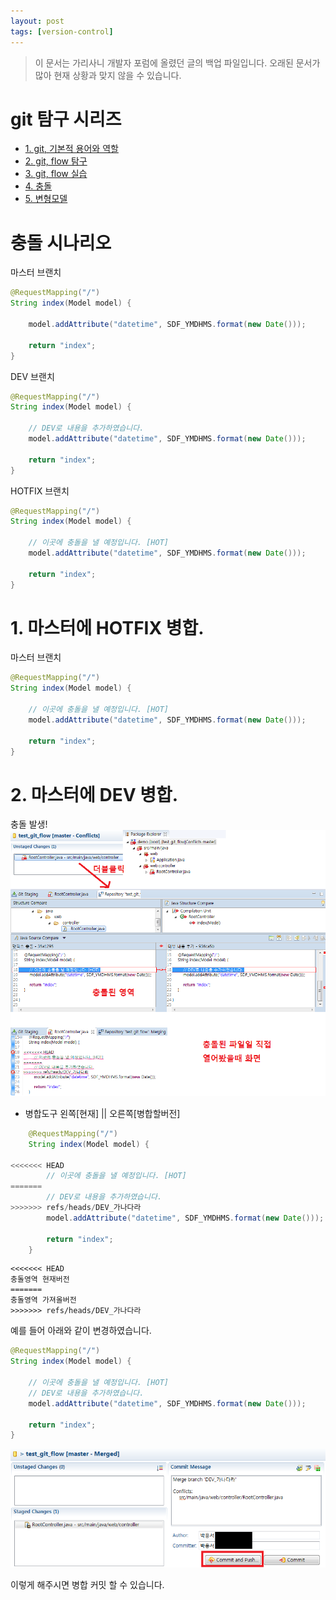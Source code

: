```yaml
---
layout: post
tags: [version-control]
---
```


> 이 문서는 가리사니 개발자 포럼에 올렸던 글의 백업 파일입니다.
오래된 문서가 많아 현재 상황과 맞지 않을 수 있습니다.


# git 탐구 시리즈
- [1. git, 기본적 용어와 역할](/2016/10/25/%EB%B0%B1%EC%97%85-%EA%B0%80%EB%A6%AC%EC%82%AC%EB%8B%88-git-%ED%83%90%EA%B5%AC-1.-git,-%EA%B8%B0%EB%B3%B8%EC%A0%81-%EC%9A%A9%EC%96%B4%EC%99%80-%EC%97%AD%ED%95%A0.html)
- [2. git, flow 탐구](/2016/10/26/%EB%B0%B1%EC%97%85-%EA%B0%80%EB%A6%AC%EC%82%AC%EB%8B%88-git-%ED%83%90%EA%B5%AC-2.-git,-flow-%ED%83%90%EA%B5%AC.html)
- [3. git, flow 실습](/2016/10/26/%EB%B0%B1%EC%97%85-%EA%B0%80%EB%A6%AC%EC%82%AC%EB%8B%88-git-%ED%83%90%EA%B5%AC-3.-git,-flow-%EC%8B%A4%EC%8A%B5.html)
- [4. 충돌](/2016/11/16/%EB%B0%B1%EC%97%85-%EA%B0%80%EB%A6%AC%EC%82%AC%EB%8B%88-git-%ED%83%90%EA%B5%AC-4.-%EC%B6%A9%EB%8F%8C.html)
- [5. 변형모델](/2016/11/17/%EB%B0%B1%EC%97%85-%EA%B0%80%EB%A6%AC%EC%82%AC%EB%8B%88-git-%ED%83%90%EA%B5%AC-5.-%EB%B3%80%ED%98%95%EB%AA%A8%EB%8D%B8.html)


# 충돌 시나리오

마스터 브랜치
``` java
@RequestMapping("/")
String index(Model model) {

	model.addAttribute("datetime", SDF_YMDHMS.format(new Date()));

	return "index";
}
```

DEV 브랜치
``` java
@RequestMapping("/")
String index(Model model) {

	// DEV로 내용을 추가하였습니다.
	model.addAttribute("datetime", SDF_YMDHMS.format(new Date()));

	return "index";
}
```

HOTFIX 브랜치
``` java
@RequestMapping("/")
String index(Model model) {

	// 이곳에 충돌을 낼 예정입니다. [HOT]
	model.addAttribute("datetime", SDF_YMDHMS.format(new Date()));

	return "index";
}
```


# 1. 마스터에 HOTFIX 병합.
마스터 브랜치
``` java
@RequestMapping("/")
String index(Model model) {

	// 이곳에 충돌을 낼 예정입니다. [HOT]
	model.addAttribute("datetime", SDF_YMDHMS.format(new Date()));

	return "index";
}
```


# 2. 마스터에 DEV 병합.
충돌 발생!
![](/file/old/182.png)
- 병합도구 왼쪽[현재] || 오른쪽[병합할버전]
``` java
	@RequestMapping("/")
	String index(Model model) {

<<<<<<< HEAD
		// 이곳에 충돌을 낼 예정입니다. [HOT]
=======
		// DEV로 내용을 추가하였습니다.
>>>>>>> refs/heads/DEV_가나다라
		model.addAttribute("datetime", SDF_YMDHMS.format(new Date()));

		return "index";
	}
```
```
<<<<<<< HEAD
충돌영역 현재버전
=======
충돌영역 가져올버전
>>>>>>> refs/heads/DEV_가나다라
```
예를 들어 아래와 같이 변경하였습니다.
``` java
@RequestMapping("/")
String index(Model model) {

	// 이곳에 충돌을 낼 예정입니다. [HOT]
	// DEV로 내용을 추가하였습니다.
	model.addAttribute("datetime", SDF_YMDHMS.format(new Date()));

	return "index";
}
```
![](/file/old/183.png)

이렇게 해주시면 병합 커밋 할 수 있습니다.